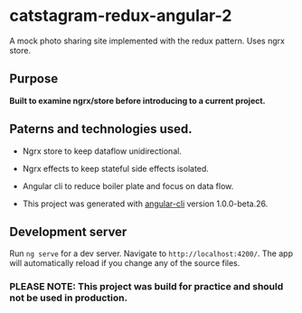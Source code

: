# catstagram-redux-angular-2

A mock photo sharing site implemented with the redux pattern. Uses ngrx store.

## Purpose
**Built to examine ngrx/store before introducing to a current  project.**

## Paterns and technologies used.

* Ngrx store to keep dataflow unidirectional.
* Ngrx effects to keep stateful side effects isolated.
* Angular cli to reduce boiler plate and focus on data flow.

* This project was generated with [angular-cli](https://github.com/angular/angular-cli) version 1.0.0-beta.26.

## Development server
Run `ng serve` for a dev server. Navigate to `http://localhost:4200/`. The app will automatically reload if you change any of the source files.

### PLEASE NOTE: This project was build for practice and should not be used in production.
